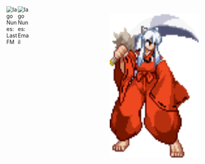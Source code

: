 <a href="https://www.last.fm/user/hdcnx">
  <img align="left" alt="Iago Nunes: LastFM" width="30px" src="https://github.com/neilorangepeel/Free-Social-Icons/blob/master/Flat/PNG/LastFM.png" />
</a>
<a href="mailto:iagodcn@gmail.com">
  <img align="left" alt="Iago Nunes: Email" width="30px" src="https://github.com/neilorangepeel/Free-Social-Icons/blob/master/Flat/PNG/Mail.png" />
</a>
<br />
<div align="right">
<a target="_blank">
    <img width="233" height="380" frameBorder="0" src="https://github.com/iagocnunes/iagocnunes/blob/main/giphy.gif" alt="See ya!">
</a>
</div>
